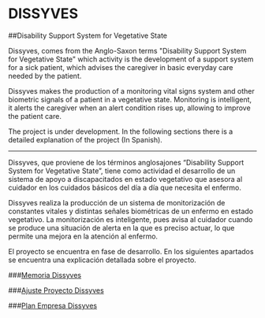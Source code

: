 # DISSYVES
##Disability Support System for Vegetative State


Dissyves,  comes from the Anglo-Saxon terms "Disability Support System for Vegetative State" which activity is the development of a  support system for a sick patient, which advises the caregiver in basic everyday care needed by the patient.

Dissyves makes the production of a monitoring vital signs system and other biometric signals of a patient in a vegetative state. Monitoring is intelligent, it alerts the caregiver when an alert condition rises up, allowing to improve the patient care.

The project is under development. In the following sections there is a detailed explanation of the project (In Spanish).

------------------------------------------------------------------------------------------------------------------------------------

Dissyves, que proviene de los términos anglosajones “Disability Support
System for Vegetative State”, tiene como actividad el desarrollo de un sistema de apoyo a
discapacitados en estado vegetativo que asesora al cuidador en los cuidados básicos del día
a día que necesita el enfermo.


Dissyves realiza la producción de un sistema de monitorización de constantes vitales
y distintas señales biométricas de un enfermo en estado vegetativo. La monitorización es
inteligente, pues avisa al cuidador cuando se produce una situación de alerta en la que es
preciso actuar, lo que permite una mejora en la atención al enfermo.

El proyecto se encuentra en fase de desarrollo. En los siguientes apartados se encuentra una explicación detallada sobre el proyecto.

###[Memoria Dissyves](https://github.com/rafaeling/dissyves/blob/master/Dissyves.pdf)


###[Ajuste Proyecto Dissyves](https://github.com/rafaeling/dissyves/blob/master/AjusteProyecto.pdf)


###[Plan Empresa Dissyves](https://github.com/rafaeling/dissyves/blob/master/PlanEmpresa.pdf)
